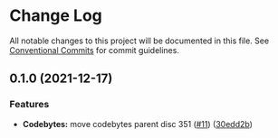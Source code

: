 # Change Log

All notable changes to this project will be documented in this file.
See [Conventional Commits](https://conventionalcommits.org) for commit guidelines.

## 0.1.0 (2021-12-17)


### Features

* **Codebytes:** move codebytes parent disc 351 ([#11](https://github.com/Codecademy/client-modules/issues/11)) ([30edd2b](https://github.com/Codecademy/client-modules/commit/30edd2b7a0e50c27d3adcf231b56441b8e8f6b81))
